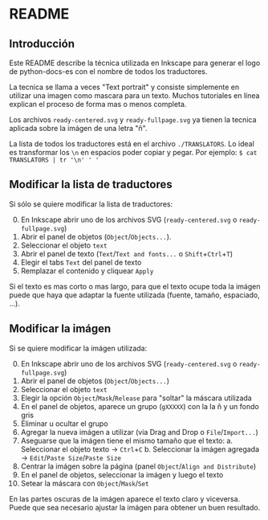 README
======

Introducción
------------

Este README describe la técnica utilizada en Inkscape para generar
el logo de python-docs-es con el nombre de todos los traductores.

La tecnica se llama a veces "Text portrait" y consiste simplemente
en utilizar una imagen como mascara para un texto. Muchos tutoriales
en línea explican el proceso de forma mas o menos completa.

Los archivos `ready-centered.svg` y `ready-fullpage.svg` ya tienen
la tecnica aplicada sobre la imágen de una letra "ñ".

La lista de todos los traductores está en el archivo `./TRANSLATORS`.
Lo ideal es transformar los `\n` en espacios poder copiar y pegar.
Por ejemplo: `$ cat TRANSLATORS | tr '\n' ' ' `


Modificar la lista de traductores
---------------------------------

Si sólo se quiere modificar la lista de traductores:

0. En Inkscape abrir uno de los archivos SVG (`ready-centered.svg` o `ready-fullpage.svg`)
1. Abrir el panel de objetos (`Object`/`Objects...`).
2. Seleccionar el objeto `text`
3. Abrir el panel de texto (`Text`/`Text and fonts...` o `Shift`+`Ctrl`+`T`)
4. Elegir el tabs `Text` del panel de texto
5. Remplazar el contenido y cliquear `Apply`

Si el texto es mas corto o mas largo, para que el texto ocupe toda la imágen
puede que haya que adaptar la fuente utilizada (fuente, tamaño, espaciado, ...).


Modificar la imágen
-------------------

Si se quiere modificar la imágen utilizada:

0. En Inkscape abrir uno de los archivos SVG (`ready-centered.svg` o `ready-fullpage.svg`)
1. Abrir el panel de objetos (`Object`/`Objects...`)
2. Seleccionar el objeto `text`
3. Elegir la opción `Object`/`Mask`/`Release` para "soltar" la máscara utilizada
4. En el panel de objetos, aparece un grupo (`gXXXXX`) con la la ñ y un fondo gris
5. Eliminar u ocultar el grupo
6. Agregar la nueva imágen a utilizar (via Drag and Drop o `File`/`Import...`)
7. Aseguarse que la imágen tiene el mismo tamaño que el texto:
   a. Seleccionar el objeto texto -> `Ctrl`+`C`
   b. Seleccionar la imágen agregada -> `Edit`/`Paste Size`/`Paste Size`
8. Centrar la imágen sobre la página (panel `Object`/`Align and Distribute`)
9. En el panel de objetos, seleccionar la imágen y luego el texto
10. Setear la máscara con `Object`/`Mask`/`Set`

En las partes oscuras de la imágen aparece el texto claro y viceversa.
Puede que sea necesario ajustar la imágen para obtener un buen resultado.
